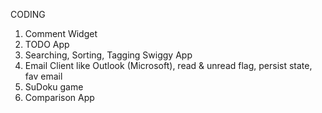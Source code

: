 CODING

1. Comment Widget
2. TODO App
3. Searching, Sorting, Tagging Swiggy App
4. Email Client like Outlook (Microsoft), read & unread flag, persist state, fav email
5. SuDoku game
6. Comparison App
